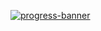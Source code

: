 [![progress-banner](https://backend.codecrafters.io/progress/redis/861a25bb-661d-4dc9-bcbc-64cf47fa9716)](https://app.codecrafters.io/users/codecrafters-bot?r=2qF)

